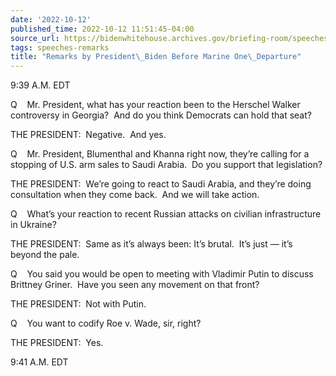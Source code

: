 ```yaml
---
date: '2022-10-12'
published_time: 2022-10-12 11:51:45-04:00
source_url: https://bidenwhitehouse.archives.gov/briefing-room/speeches-remarks/2022/10/12/remarks-by-president-biden-before-marine-one-departure-21/
tags: speeches-remarks
title: "Remarks by President\_Biden Before Marine One\_Departure"
---
```

 
9:39 A.M. EDT  
  
Q    Mr. President, what has your reaction been to the Herschel Walker
controversy in Georgia?  And do you think Democrats can hold that
seat?  
  
THE PRESIDENT:  Negative.  And yes.   
  
Q    Mr. President, Blumenthal and Khanna right now, they’re calling for
a stopping of U.S. arm sales to Saudi Arabia.  Do you support that
legislation?   
  
THE PRESIDENT:  We’re going to react to Saudi Arabia, and they’re doing
consultation when they come back.  And we will take action.  
  
Q    What’s your reaction to recent Russian attacks on civilian
infrastructure in Ukraine?  
  
THE PRESIDENT:  Same as it’s always been: It’s brutal.  It’s just — it’s
beyond the pale.  
  
Q    You said you would be open to meeting with Vladimir Putin to
discuss Brittney Griner.  Have you seen any movement on that front?  
  
THE PRESIDENT:  Not with Putin.   
  
Q    You want to codify Roe v. Wade, sir, right?  
  
THE PRESIDENT:  Yes.   
  
9:41 A.M. EDT  
